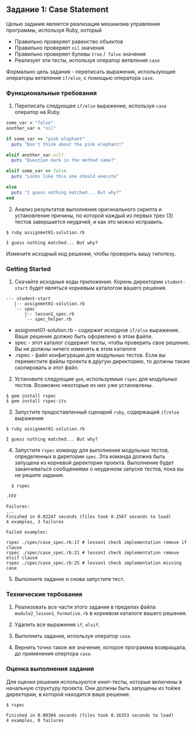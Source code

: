 ## Задание 1: Case Statement

Целью задания является реализация механизма управления программы, используя Ruby, который

* Правильно проверяет равенство объектов
* Правильно проверяет `nil` значения
* Правильно проверяет булевы `true` /` false` значения 
* Реализует эти тесты, используя оператор ветвления `case` 

Формально цель задания - переписать выражения, использующие
операторы ветвления `if/else`, с помощью оператора `case`.

### Функциональные требования

1. Переписать следующее `if/else` выражение, используя `case` оператор на Ruby.

```ruby
some_var = "false"
another_var = "nil"

if some_var == "pink elephant"
  puts "Don't think about the pink elephant!"

elsif another_var.nil?
  puts "Question mark in the method name?"

elsif some_var == false
  puts "Looks like this one should execute"

else
  puts "I guess nothing matched... But why?"
end
```

2. Анализ результатов выполнения оригинального скрипта и установление
причины, по которой каждый из первых трех (3) тестов завершается неудачей,
и как это можно исправить.

```shell
$ ruby assignmet01-solution.rb

I guess nothing matched... But why?
```

Измените исходный код решения, чтобы проверить вашу гипотезу.

### Getting Started

1. Скачайте исходные коды приложения. Корень директории `student-start` будет 
являться корневым каталогом вашего решения.

```text
--- student-start
   |-- assignmet01-solution.rb
   `-- spec
       |-- lesson1_spec.rb
       `-- spec_helper.rb
```
  * assignmet01-solution.rb - содержит исходное `if/else` выражение. Ваше решение должно быть оформлено в этом файле.
  * spec - этот каталог содержит тесты, чтобы проверить свое решение. Вы не должны ничего изменять в этом каталоге
  * .rspec - файл конфигурации для модульных тестов. Если вы переместите файлы проекта в другую директорию, то должны также скопировать и этот файл. 


2. Установите следующие `gem`, используемые `rspec` для модульных тестов. Возможно некоторые из них уже установлены.

```shell
$ gem install rspec
$ gem install rspec-its
```

3. Запустите предоставленный сценарий `ruby`, содержащий `if/else` выражение

```shell
$ ruby assignmet01-solution.rb

I guess nothing matched... But why?
```

4. Запустите `rspec` команду для выполнения модульных тестов, определенных в диретории
`spec`. Эта команда должна быть запущена из корневой директории
проекта. Выполнение будет заканчиваться сообщениями о неудачном запуске тестов, пока вы не решите задание.

```shell
  $ rspec

.FFF

Failures:
...
Finished in 0.02247 seconds (files took 0.1567 seconds to load)
4 examples, 3 failures

Failed examples:

rspec ./spec/case_spec.rb:17 # lesson1 check implementation remove if clause
rspec ./spec/case_spec.rb:21 # lesson1 check implementation remove elsif clause
rspec ./spec/case_spec.rb:25 # lesson1 check implementation missing case
```

5. Выполните задание и снова запустите тест.

### Технические тербования

1. Реализовать все части этого задания в пределах файла `module2_lesson1_formative.rb` 
в корневом каталоге вашего решения. 

2. Удалить все выражения `if`, `elsif`.

3. Выполнить задание, используя оператор `case`.

4. Вернить точно такое же значение, которое программа возвращала, до применения опертора `case`.

### Оценка выполнения задания

Для оценки решения используются юнит-тесты, которые включены в начальную структуру проекта. 
Они должны быть запущены из тойже директории, в которой находится ваше решение.

```shell
$ rspec

Finished in 0.00304 seconds (files took 0.16353 seconds to load)
4 examples, 0 failures
```
